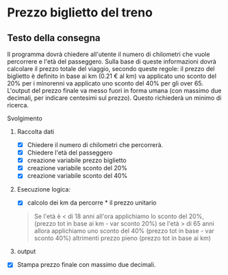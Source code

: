 # Prezzo biglietto del treno

## Testo della consegna
Il programma dovrà chiedere all'utente il numero di chilometri che vuole percorrere e l'età del passeggero.
Sulla base di queste informazioni dovrà calcolare il prezzo totale del viaggio, secondo queste regole:
il prezzo del biglietto è definito in base ai km (0.21 € al km)
va applicato uno sconto del 20% per i minorenni
va applicato uno sconto del 40% per gli over 65.
L'output del prezzo finale va messo fuori in forma umana (con massimo due decimali, per indicare centesimi sul prezzo). Questo richiederà un minimo di ricerca. 

Svolgimento

1. Raccolta dati
    - [x] Chiedere il numero di chilometri che percorrerà.
    - [x] Chiedere l'età del passeggero
    - [x] creazione variabile prezzo biglietto 
    - [x] creazione variabile sconto del 20%
    - [x] creazione variabile sconto del 40%

2. Esecuzione logica:
    - [x] calcolo dei km da percorre * il prezzo unitario 
   

    >Se l'età è < di 18 anni all'ora applichiamo lo sconto del 20%,(prezzo tot in base ai km - var sconto 20%)
    se l'età > di 65 anni allora applichiamo uno sconto del 40% (prezzo tot in base - var sconto 40%)
    altrimenti 
    prezzo pieno (prezzo tot in base ai km)

3. output
 - [x] Stampa prezzo finale con massimo due decimali.
